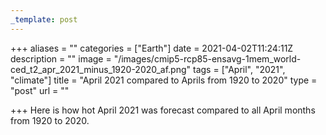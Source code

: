 ```yaml
---
_template: post
---
```


+++
aliases = ""
categories = ["Earth"]
date = 2021-04-02T11:24:11Z
description = ""
image = "/images/cmip5-rcp85-ensavg-1mem_world-ced_t2_apr_2021_minus_1920-2020_af.png"
tags = ["April", "2021", "climate"]
title = "April 2021 compared to Aprils from 1920 to 2020"
type = "post"
url = ""

+++
Here is how hot April 2021 was forecast compared to all April months from 1920 to 2020.
